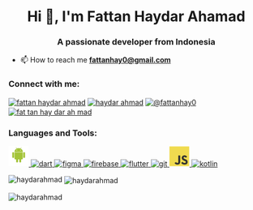 <h1 align="center">Hi 👋, I'm Fattan Haydar Ahamad</h1>
<h3 align="center">A passionate developer from Indonesia</h3>


- 📫 How to reach me **fattanhay0@gmail.com**

<h3 align="left">Connect with me:</h3>
<p align="left">
<a href="https://linkedin.com/in/fattan haydar ahmad" target="blank"><img align="center" src="https://raw.githubusercontent.com/rahuldkjain/github-profile-readme-generator/master/src/images/icons/Social/linked-in-alt.svg" alt="fattan haydar ahmad" height="30" width="40" /></a>
<a href="https://dribbble.com/haydar ahmad" target="blank"><img align="center" src="https://raw.githubusercontent.com/rahuldkjain/github-profile-readme-generator/master/src/images/icons/Social/dribbble.svg" alt="haydar ahmad" height="30" width="40" /></a>
<a href="https://medium.com/@fattanhay0" target="blank"><img align="center" src="https://raw.githubusercontent.com/rahuldkjain/github-profile-readme-generator/master/src/images/icons/Social/medium.svg" alt="@fattanhay0" height="30" width="40" /></a>
<a href="https://www.youtube.com/c/fat tan hay dar ah mad" target="blank"><img align="center" src="https://raw.githubusercontent.com/rahuldkjain/github-profile-readme-generator/master/src/images/icons/Social/youtube.svg" alt="fat tan hay dar ah mad" height="30" width="40" /></a>
</p>




<h3 align="left">Languages and Tools:</h3>
<p align="left"> <a href="https://developer.android.com" target="_blank" rel="noreferrer"> <img src="https://raw.githubusercontent.com/devicons/devicon/master/icons/android/android-original-wordmark.svg" alt="android" width="40" height="40"/> </a> <a href="https://dart.dev" target="_blank" rel="noreferrer"> <img src="https://www.vectorlogo.zone/logos/dartlang/dartlang-icon.svg" alt="dart" width="40" height="40"/> </a> <a href="https://www.figma.com/" target="_blank" rel="noreferrer"> <img src="https://www.vectorlogo.zone/logos/figma/figma-icon.svg" alt="figma" width="40" height="40"/> </a> <a href="https://firebase.google.com/" target="_blank" rel="noreferrer"> <img src="https://www.vectorlogo.zone/logos/firebase/firebase-icon.svg" alt="firebase" width="40" height="40"/> </a> <a href="https://flutter.dev" target="_blank" rel="noreferrer"> <img src="https://www.vectorlogo.zone/logos/flutterio/flutterio-icon.svg" alt="flutter" width="40" height="40"/> </a> <a href="https://git-scm.com/" target="_blank" rel="noreferrer"> <img src="https://www.vectorlogo.zone/logos/git-scm/git-scm-icon.svg" alt="git" width="40" height="40"/> </a> <a href="https://developer.mozilla.org/en-US/docs/Web/JavaScript" target="_blank" rel="noreferrer"> <img src="https://raw.githubusercontent.com/devicons/devicon/master/icons/javascript/javascript-original.svg" alt="javascript" width="40" height="40"/> </a> <a href="https://kotlinlang.org" target="_blank" rel="noreferrer"> <img src="https://www.vectorlogo.zone/logos/kotlinlang/kotlinlang-icon.svg" alt="kotlin" width="40" height="40"/> </a> </p>




<p><img align="left" src="https://github-readme-stats.vercel.app/api/top-langs?username=haydarahmad&show_icons=true&locale=en&layout=compact" alt="haydarahmad" /></p>

<p>&nbsp;<img align="center" src="https://github-readme-stats.vercel.app/api?username=haydarahmad&show_icons=true&locale=en" alt="haydarahmad" /></p>

<p><img align="center" src="https://github-readme-streak-stats.herokuapp.com/?user=haydarahmad&" alt="haydarahmad" /></p>
